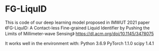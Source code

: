 # FG-LiquID
This is code of our deep learning model proposed in IMWUT 2021 paper 《FG-LiquID: A Contact-less Fine-grained Liquid Identifier by Pushing the Limits of Millimeter-wave Sensing》
https://dl.acm.org/doi/10.1145/3478075


It works well in the environment with:
Python 3.6.9
PyTorch 1.1.0
scipy 1.4.1

